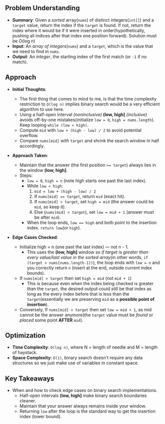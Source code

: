 <!-- Problem 35. Search Insert Position notes -->
## Problem Understanding

- **Summary**: Given a *sorted* array(`nums`) of distinct integers(`int[]`) and a `target` value, return the index if the `target` is found. If not, return the index where it would be if it were inserted in order(hypothetically, pushing all indices after that index one position forward). Solution must be O(log n)
- **Input**: An *array of integers*(`nums`) and a `target`, which is the value that we need to find in `nums`.
- **Output**: An *integer*, the starting index of the first match (or `-1` if no match).

## Approach

- **Initial Thoughts**:
  - The first thing that comes to mind to me, is that the time complexity restriction to `O(log n)` implies binary search would be a very efficient algorithm to use here.
  - Using a half-open interval *(noninclusive)* **(low, high]** *(inclusive)* avoids off-by-one mistakes(initialize `low = 0`, `high = nums.length`). Keep looping `while (low < high)`.
  - Compute `mid` with `low + (high - low) / 2` to avoid potential overflow.
  - Compare `nums[mid]` with `target` and shrink the search window in half accordingly.

- **Approach Taken**:
  - Maintain that the answer (the first position `>= target`) always lies in the window **(low, high]**.
  - Steps:
    - `low = 0`, `high = n` (note high starts one past the last index).
    - While `low < high`:
      1. `mid = low + (high - low) / 2`
      2. If `nums[mid] == target`, return `mid` (exact hit).
      3. If `nums[mid] > target`, set `high = mid` (the answer could be `mid`, so keep it).
      4. Else (`nums[mid] < target`), set `low = mid + 1` (answer must be after `mid`).
    - When the loop ends, `low == high` and both point to the insertion index. `return low`(or `high`).

- **Edge Cases Checked**:
  - Initialize high = n (one past the last index) — not n - 1.
    - This uses the **(low, high]** window so *if target is greater than every value/last value in the sorted array*(in other words, `if (target > nums[nums.length-1])`), the loop ends with `low = n` and you correctly return `n` (insert at the end, outside current index bounds).
  - If `nums[mid] > target` then set `high = mid` (not `mid + 1`)
    - This is because even when the index being checked is greater than the `target`, the desired output could still be that index as long as the every index before that is less than the `target`(essentially we are preserving `mid` as a **possible point of insertion**).
  - Conversely, If `nums[mid] < target` then set `low = mid + 1`, as mid cannot be the answer anymore(the `target` value must be _found_ or _placed_ some point **AFTER** `mid`).

## Optimization

- **Time Complexity**: `O(log n)`, where N = length of needle and M = length of haystack.
- **Space Complexity**: `O(1)`, binary search doesn't require any data structures so we just make use of variables in constant space.

<!-- ## Alternative Solutions
 - none that come to mind for me -->

## Key Takeaways

- When and how to check edge cases on binary search implementations.
  - Half-open intervals **(low, high]** make binary search boundaries cleaner.
  - Maintain that your answer always remains inside your window.
  - Returning `low` after the loop is the standard way to get the insertion index (lower bound).
